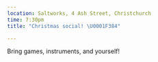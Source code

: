 ```yaml
---
location: Saltworks, 4 Ash Street, Christchurch
time: 7:30pm
title: "Christmas social! \U0001F384"

---
```


Bring games, instruments, and yourself!
